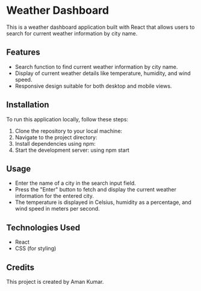 # Weather Dashboard

This is a weather dashboard application built with React that allows users to search for current weather information by city name.

## Features

- Search function to find current weather information by city name.
- Display of current weather details like temperature, humidity, and wind speed.
- Responsive design suitable for both desktop and mobile views.

## Installation

To run this application locally, follow these steps:

1. Clone the repository to your local machine:
2. Navigate to the project directory:
3. Install dependencies using npm:
4. Start the development server: using npm start


## Usage

- Enter the name of a city in the search input field.
- Press the "Enter" button to fetch and display the current weather information for the entered 
  city.
- The temperature is displayed in Celsius, humidity as a percentage, and wind speed in meters 
  per second.

## Technologies Used

- React
- CSS (for styling)

## Credits

This project is created by Aman Kumar.



 

